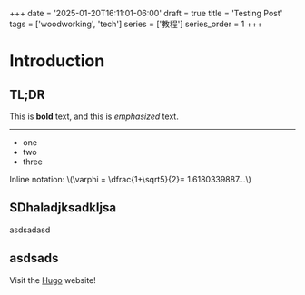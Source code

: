 +++
date = '2025-01-20T16:11:01-06:00'
draft = true
title = 'Testing Post'
tags = ['woodworking', 'tech']
series = ['教程']
series_order = 1
+++

# Introduction

## TL;DR

This is **bold** text, and this is *emphasized* text.

---

- one
- two
- three



Inline notation: \\(\varphi = \dfrac{1+\sqrt5}{2}= 1.6180339887…\\)

## SDhaladjksadkljsa

asdsadasd

## asdsads



Visit the [Hugo](https://gohugo.io) website!